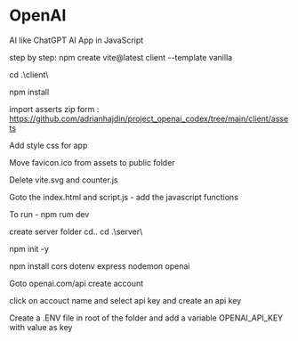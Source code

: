 # OpenAI

AI like ChatGPT AI App in JavaScript

step by step:
npm create vite@latest client --template vanilla

cd .\client\

npm install

import asserts zip form : https://github.com/adrianhajdin/project_openai_codex/tree/main/client/assets

Add style css for app

Move favicon.ico from assets to public folder

Delete vite.svg and counter.js

Goto the index.html and script.js - add the javascript functions

To run - npm rum dev

create server folder
cd..
cd .\server\

npm init -y

npm install cors dotenv express nodemon openai

Goto openai.com/api
create account

click on accouct name and select api key and create an api key

Create a .ENV file in root of the folder and add a variable OPENAI_API_KEY with value as key
